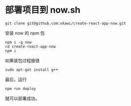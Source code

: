 # 部署项目到 now.sh


```
git clone git@github.com:xkawi/create-react-app-now.git
```

安装 now 的 npm 包

```
npm i -g now
cd create-react-app-now
npm i
```

如果装包过程报错

```
sudo apt-get install g++
```


最后，运行

```
npm run deploy
```

就可以部署成功。
